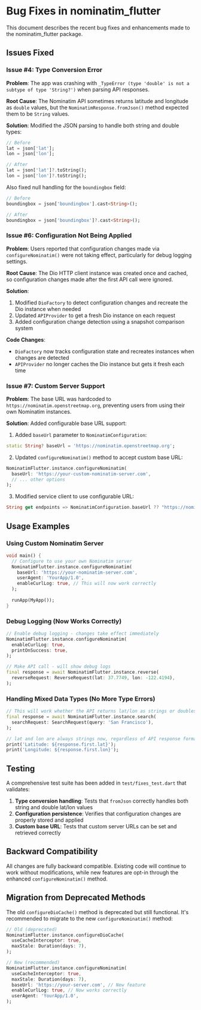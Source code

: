 # Bug Fixes in nominatim_flutter

This document describes the recent bug fixes and enhancements made to the nominatim_flutter package.

## Issues Fixed

### Issue #4: Type Conversion Error

**Problem**: The app was crashing with `_TypeError (type 'double' is not a subtype of type 'String?')` when parsing API responses.

**Root Cause**: The Nominatim API sometimes returns latitude and longitude as `double` values, but the `NominatimResponse.fromJson()` method expected them to be `String` values.

**Solution**: Modified the JSON parsing to handle both string and double types:
```dart
// Before
lat = json['lat'];
lon = json['lon'];

// After  
lat = json['lat']?.toString();
lon = json['lon']?.toString();
```

Also fixed null handling for the `boundingbox` field:
```dart
// Before
boundingbox = json['boundingbox'].cast<String>();

// After
boundingbox = json['boundingbox']?.cast<String>();
```

### Issue #6: Configuration Not Being Applied

**Problem**: Users reported that configuration changes made via `configureNominatim()` were not taking effect, particularly for debug logging settings.

**Root Cause**: The Dio HTTP client instance was created once and cached, so configuration changes made after the first API call were ignored.

**Solution**: 
1. Modified `DioFactory` to detect configuration changes and recreate the Dio instance when needed
2. Updated `APIProvider` to get a fresh Dio instance on each request
3. Added configuration change detection using a snapshot comparison system

**Code Changes**:
- `DioFactory` now tracks configuration state and recreates instances when changes are detected
- `APIProvider` no longer caches the Dio instance but gets it fresh each time

### Issue #7: Custom Server Support

**Problem**: The base URL was hardcoded to `https://nominatim.openstreetmap.org`, preventing users from using their own Nominatim instances.

**Solution**: Added configurable base URL support:

1. Added `baseUrl` parameter to `NominatimConfiguration`:
```dart
static String? baseUrl = 'https://nominatim.openstreetmap.org';
```

2. Updated `configureNominatim()` method to accept custom base URL:
```dart
NominatimFlutter.instance.configureNominatim(
  baseUrl: 'https://your-custom-nominatim-server.com',
  // ... other options
);
```

3. Modified service client to use configurable URL:
```dart
String get endpoints => NominatimConfiguration.baseUrl ?? "https://nominatim.openstreetmap.org";
```

## Usage Examples

### Using Custom Nominatim Server
```dart
void main() {
  // Configure to use your own Nominatim server
  NominatimFlutter.instance.configureNominatim(
    baseUrl: 'https://your-nominatim-server.com',
    userAgent: 'YourApp/1.0',
    enableCurlLog: true, // This will now work correctly
  );
  
  runApp(MyApp());
}
```

### Debug Logging (Now Works Correctly)
```dart
// Enable debug logging - changes take effect immediately
NominatimFlutter.instance.configureNominatim(
  enableCurlLog: true,
  printOnSuccess: true,
);

// Make API call - will show debug logs
final response = await NominatimFlutter.instance.reverse(
  reverseRequest: ReverseRequest(lat: 37.7749, lon: -122.4194),
);
```

### Handling Mixed Data Types (No More Type Errors)
```dart
// This will work whether the API returns lat/lon as strings or doubles
final response = await NominatimFlutter.instance.search(
  searchRequest: SearchRequest(query: 'San Francisco'),
);

// lat and lon are always strings now, regardless of API response format
print('Latitude: ${response.first.lat}');
print('Longitude: ${response.first.lon}');
```

## Testing

A comprehensive test suite has been added in `test/fixes_test.dart` that validates:

1. **Type conversion handling**: Tests that `fromJson` correctly handles both string and double lat/lon values
2. **Configuration persistence**: Verifies that configuration changes are properly stored and applied
3. **Custom base URL**: Tests that custom server URLs can be set and retrieved correctly

## Backward Compatibility

All changes are fully backward compatible. Existing code will continue to work without modifications, while new features are opt-in through the enhanced `configureNominatim()` method.

## Migration from Deprecated Methods

The old `configureDioCache()` method is deprecated but still functional. It's recommended to migrate to the new `configureNominatim()` method:

```dart
// Old (deprecated)
NominatimFlutter.instance.configureDioCache(
  useCacheInterceptor: true,
  maxStale: Duration(days: 7),
);

// New (recommended)
NominatimFlutter.instance.configureNominatim(
  useCacheInterceptor: true,
  maxStale: Duration(days: 7),
  baseUrl: 'https://your-server.com', // New feature
  enableCurlLog: true, // Now works correctly
  userAgent: 'YourApp/1.0',
);
```